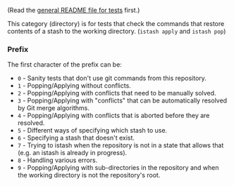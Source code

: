 (Read the [general README file for tests](../README.md) first.)

This category (directory) is for tests that check the commands that restore contents of a stash to the working directory.
(`istash apply` and `istash pop`)


### Prefix
The first character of the prefix can be:
- `0` - Sanity tests that don't use git commands from this repository.
- `1` - Popping/Applying without conflicts.
- `2` - Popping/Applying with conflicts that need to be manually solved.
- `3` - Popping/Applying with "conflicts" that can be automatically resolved by Git merge algorithms.
- `4` - Popping/Applying with conflicts that is aborted before they are resolved.
- `5` - Different ways of specifying which stash to use.
- `6` - Specifying a stash that doesn't exist.
- `7` - Trying to istash when the repository is not in a state that allows that (e.g. an istash is already in progress).
- `8` - Handling various errors.
- `9` - Popping/Applying with sub-directories in the repository and when the working directory is not the repository's root.
